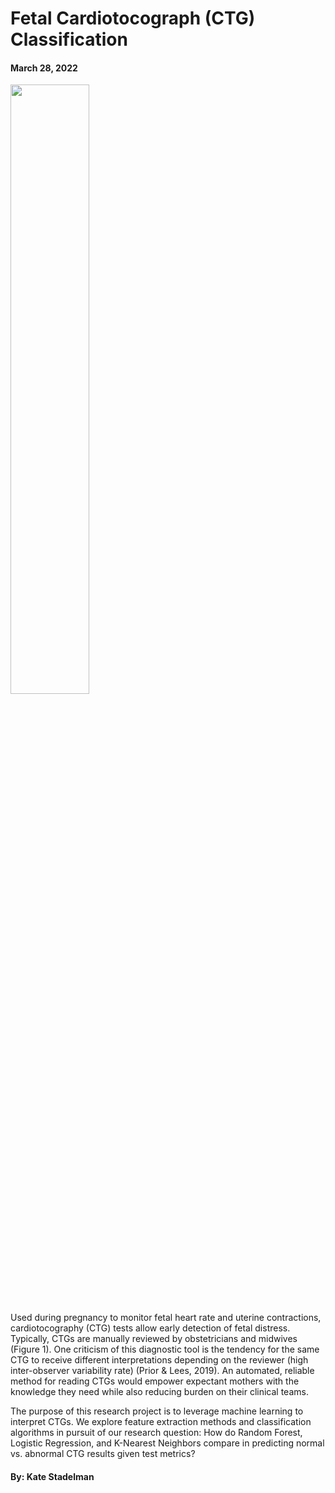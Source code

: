 # Fetal Cardiotocograph (CTG) Classification

#### March 28, 2022

<img src="https://github.com/kaspii314/fetal_ctg_classification/blob/assets/ctg.jpg" width="50%">

Used during pregnancy to monitor fetal heart rate and uterine contractions, cardiotocography (CTG) tests allow early detection of fetal distress. Typically, CTGs are manually reviewed by obstetricians and midwives (Figure 1). One criticism of this diagnostic tool is the tendency for the same CTG to receive different interpretations depending on the reviewer (high inter-observer variability rate) (Prior & Lees, 2019). An automated, reliable method for reading CTGs would empower expectant mothers with the knowledge they need while also reducing burden on their clinical teams.

The purpose of this research project is to leverage machine learning to interpret CTGs. We explore feature extraction methods and classification algorithms in pursuit of our research question: How do Random Forest, Logistic Regression, and K-Nearest Neighbors compare in predicting normal vs. abnormal CTG results given test metrics?

#### By: Kate Stadelman
